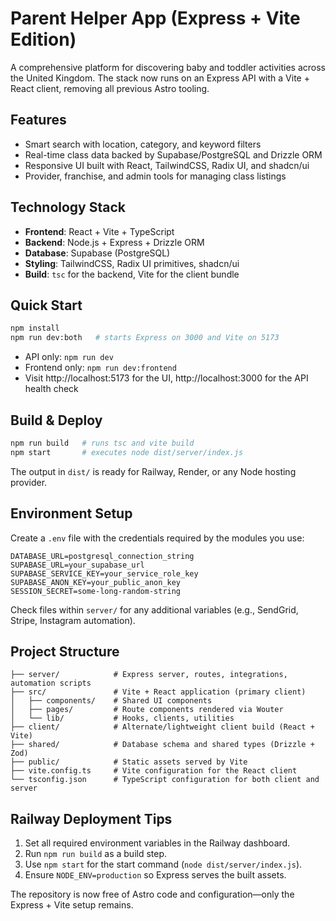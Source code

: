 # Parent Helper App (Express + Vite Edition)

A comprehensive platform for discovering baby and toddler activities across the United Kingdom. The stack now runs on an Express API with a Vite + React client, removing all previous Astro tooling.

## Features

- Smart search with location, category, and keyword filters
- Real-time class data backed by Supabase/PostgreSQL and Drizzle ORM
- Responsive UI built with React, TailwindCSS, Radix UI, and shadcn/ui
- Provider, franchise, and admin tools for managing class listings

## Technology Stack

- **Frontend**: React + Vite + TypeScript
- **Backend**: Node.js + Express + Drizzle ORM
- **Database**: Supabase (PostgreSQL)
- **Styling**: TailwindCSS, Radix UI primitives, shadcn/ui
- **Build**: `tsc` for the backend, Vite for the client bundle

## Quick Start

```bash
npm install
npm run dev:both   # starts Express on 3000 and Vite on 5173
```

- API only: `npm run dev`
- Frontend only: `npm run dev:frontend`
- Visit http://localhost:5173 for the UI, http://localhost:3000 for the API health check

## Build & Deploy

```bash
npm run build   # runs tsc and vite build
npm start       # executes node dist/server/index.js
```

The output in `dist/` is ready for Railway, Render, or any Node hosting provider.

## Environment Setup

Create a `.env` file with the credentials required by the modules you use:

```
DATABASE_URL=postgresql_connection_string
SUPABASE_URL=your_supabase_url
SUPABASE_SERVICE_KEY=your_service_role_key
SUPABASE_ANON_KEY=your_public_anon_key
SESSION_SECRET=some-long-random-string
```

Check files within `server/` for any additional variables (e.g., SendGrid, Stripe, Instagram automation).

## Project Structure

```
├── server/            # Express server, routes, integrations, automation scripts
├── src/               # Vite + React application (primary client)
│   ├── components/    # Shared UI components
│   ├── pages/         # Route components rendered via Wouter
│   └── lib/           # Hooks, clients, utilities
├── client/            # Alternate/lightweight client build (React + Vite)
├── shared/            # Database schema and shared types (Drizzle + Zod)
├── public/            # Static assets served by Vite
├── vite.config.ts     # Vite configuration for the React client
└── tsconfig.json      # TypeScript configuration for both client and server
```

## Railway Deployment Tips

1. Set all required environment variables in the Railway dashboard.
2. Run `npm run build` as a build step.
3. Use `npm start` for the start command (`node dist/server/index.js`).
4. Ensure `NODE_ENV=production` so Express serves the built assets.

The repository is now free of Astro code and configuration—only the Express + Vite setup remains.
